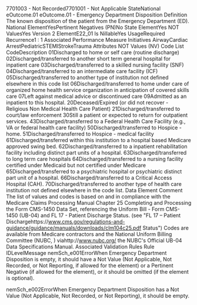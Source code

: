 

7701003 - Not Recorded7701001 - Not Applicable
StateNational
eOutcome.01
eOutcome.01 - Emergency Department Disposition
Definition
The known disposition of the patient from the Emergency Department (ED).
National ElementYesPertinent Negatives (PN)No
State ElementYes
NOT ValuesYes
Version 2 ElementE22_01
Is NillableYes
UsageRequired
Recurrence1 : 1
Associated Performance Measure Initiatives
AirwayCardiac ArrestPediatricSTEMIStrokeTrauma
Attributes
NOT Values (NV)
Code List
CodeDescription
01Discharged to home or self care (routine discharge)
02Discharged/transferred to another short term general hospital for inpatient care
03Discharged/transferred to a skilled nursing facility (SNF)
04Discharged/transferred to an intermediate care facility (ICF)
05Discharged/transferred to another type of institution not defined elsewhere in this code list
06Discharged/transferred to home under care of organized home health service organization in anticipation of
covered skills care
07Left against medical advice or discontinued care
09Admitted as an inpatient to this hospital.
20Deceased/Expired (or did not recover - Religious Non Medical Health Care Patient)
21Discharged/transferred to court/law enforcement
30Still a patient or expected to return for outpatient services.
43Discharged/transferred to a Federal Health Care Facility (e.g., VA or federal health care facility)
50Discharged/transferred to Hospice - home.
51Discharged/transferred to Hospice - medical facility
61Discharged/transferred within this institution to a hospital based Medicare approved swing bed.
62Discharged/transferred to a inpatient rehabilitation facility including distinct part units of a hospital.
63Discharged/transferred to long term care hospitals
64Discharged/transferred to a nursing facility certified under Medicaid but not certified under Medicare
65Discharged/transferred to a psychiatric hospital or psychiatric distinct part unit of a hospital.
66Discharged/transferred to a Critical Access Hospital (CAH).
70Discharged/transferred to another type of health care institution not defined elsewhere in the code list.
Data Element Comment
The list of values and codes is based on and in compliance with the Medicare Claims Processing Manual Chapter 25
Completing and Processing the Form CMS-1450 Data Set, referencing the Uniform Bill - Form CMS-1450 (UB-04) and FL 17 -
Patient Discharge Status. 
 (see "FL 17 – Patient Dischargehttps://www.cms.gov/regulations-and-guidance/guidance/manuals/downloads/clm104c25.pdf
Status") 
Codes are available from Medicare contractors and the National Uniform Billing Committee (NUBC, ) viahttp://www.nubc.org/
the NUBC's Official UB-04 Data Specifications Manual.
Associated Validation Rules
Rule IDLevelMessage
nemSch_e001ErrorWhen Emergency Department Disposition is empty, it should have a Not Value (Not Applicable,
Not Recorded, or Not Reporting, if allowed for the element) or a Pertinent Negative (if allowed for
the element), or it should be omitted (if the element is optional).

nemSch_e002ErrorWhen Emergency Department Disposition has a Not Value (Not Applicable, Not Recorded, or
Not Reporting), it should be empty.